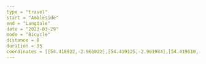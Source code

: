 ```yaml
---
type = "travel"
start = "Ambleside"
end = "Langdale"
date = "2023-03-29"
mode = "Bicycle"
distance = 8
duration = 35
coordinates = [[54.418922,-2.961822],[54.419125,-2.961984],[54.419618,-2.962024],[54.419994,-2.961867],[54.420716,-2.962368],[54.421774,-2.963798],[54.421767,-2.964632],[54.422133,-2.966026],[54.423183,-2.967474],[54.424401,-2.967623],[54.425627,-2.967405],[54.42636,-2.96897],[54.426076,-2.96977],[54.425378,-2.9708],[54.424823,-2.971601],[54.42431,-2.972253],[54.424034,-2.973589],[54.423803,-2.975451],[54.423566,-2.97669],[54.423012,-2.977614],[54.422516,-2.979118],[54.421929,-2.981341],[54.422131,-2.983613],[54.422183,-2.985877],[54.422582,-2.987688],[54.423415,-2.988492],[54.423893,-2.990667],[54.423734,-2.992561],[54.423949,-2.993955],[54.423287,-2.995735],[54.423067,-2.997373],[54.422607,-2.999263],[54.422344,-3.000532],[54.423146,-3.001953],[54.424176,-3.003356],[54.424416,-3.004407],[54.424239,-3.006079],[54.423646,-3.008781],[54.423013,-3.01038],[54.422025,-3.012055],[54.421557,-3.013069],[54.421503,-3.013401],[54.421492,-3.013401],[54.421629,-3.012745],[54.422259,-3.011987],[54.422608,-3.012176],[54.422357,-3.013434],[54.422146,-3.014514],[54.422145,-3.015352],[54.422211,-3.016335],[54.422582,-3.017178],[54.423214,-3.017465],[54.424113,-3.017706],[54.424827,-3.018154],[54.425409,-3.019071],[54.426236,-3.020395],[54.427019,-3.020523],[54.427703,-3.021014],[54.428483,-3.021557],[54.429209,-3.022111],[54.430122,-3.022301],[54.430876,-3.022562],[54.431391,-3.022245],[54.43185,-3.022387],[54.432188,-3.022434],[54.432276,-3.022403],[54.432497,-3.022145],[54.43276,-3.021761],[54.433105,-3.021385],[54.433267,-3.021046],[54.433281,-3.021098],[54.43332,-3.020361],[54.433165,-3.019676],[54.432897,-3.019278],[54.432858,-3.018643],[54.43268,-3.018005],[54.43281,-3.017165],[54.43348,-3.016263],[54.434102,-3.016232],[54.434637,-3.016347],[54.434985,-3.016459],[54.435486,-3.016616],[54.43593,-3.017066],[54.43646,-3.017356],[54.436856,-3.017842],[54.437426,-3.017968],[54.437991,-3.018033],[54.438405,-3.018021],[54.438761,-3.01804],[54.439242,-3.018125],[54.439639,-3.018293],[54.439992,-3.018607],[54.44035,-3.018765],[54.440289,-3.018989],[54.439932,-3.019396],[54.439545,-3.019866],[54.439032,-3.020535],[54.438593,-3.020923],[54.438486,-3.021269],[54.438487,-3.021264]]
---
```

